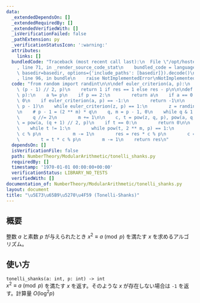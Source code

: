 ```yaml
---
data:
  _extendedDependsOn: []
  _extendedRequiredBy: []
  _extendedVerifiedWith: []
  _isVerificationFailed: false
  _pathExtension: py
  _verificationStatusIcon: ':warning:'
  attributes:
    links: []
  bundledCode: "Traceback (most recent call last):\n  File \"/opt/hostedtoolcache/Python/3.10.1/x64/lib/python3.10/site-packages/onlinejudge_verify/documentation/build.py\"\
    , line 71, in _render_source_code_stat\n    bundled_code = language.bundle(stat.path,\
    \ basedir=basedir, options={'include_paths': [basedir]}).decode()\n  File \"/opt/hostedtoolcache/Python/3.10.1/x64/lib/python3.10/site-packages/onlinejudge_verify/languages/python.py\"\
    , line 96, in bundle\n    raise NotImplementedError\nNotImplementedError\n"
  code: "from random import randint\n\n\ndef euler_criterion(a, p):\n    res = pow(a,\
    \ (p - 1) // 2, p)\n    return 1 if res == 1 else res - p\n\n\ndef tonelli_shanks(a,\
    \ p):\n    a %= p\n    if p == 2:\n        return a\n    if a == 0:\n        return\
    \ 0\n    if euler_criterion(a, p) == -1:\n        return -1\n\n    z = randint(1,\
    \ p - 1)\n    while euler_criterion(z, p) == 1:\n        z = randint(1, p - 1)\n\
    \n    # p - 1 = (2 ** m) * q\n    q, m = p - 1, 0\n    while q & 1 == 0:\n   \
    \     q //= 2\n        m += 1\n\n    c, t = pow(z, q, p), pow(a, q, p)\n    res\
    \ = pow(a, (q + 1) // 2, p)\n    if t == 0:\n        return 0\n\n    m -= 2\n\
    \    while t != 1:\n        while pow(t, 2 ** m, p) == 1:\n            c = c *\
    \ c % p\n            m -= 1\n        res = res * c % p\n        c = c * c % p\n\
    \        t = t * c % p\n        m -= 1\n    return res\n"
  dependsOn: []
  isVerificationFile: false
  path: NumberTheory/ModularArithmetic/tonelli_shanks.py
  requiredBy: []
  timestamp: '1970-01-01 00:00:00+00:00'
  verificationStatus: LIBRARY_NO_TESTS
  verifiedWith: []
documentation_of: NumberTheory/ModularArithmetic/tonelli_shanks.py
layout: document
title: "\u5E73\u65B9\u5270\u4F59 (Tonelli-Shanks)"
---
```


## 概要
整数 $a$ と素数 $p$ が与えられたとき $x^2 \equiv a \pmod{p}$ を満たす $x$ を求めるアルゴリズム。

## 使い方
`tonelli_shanks(a: int, p: int) -> int`  
$x^2 \equiv a \pmod{p}$ を満たす $x$ を返す。そのような $x$ が存在しない場合は `-1` を返す。計算量 $O(\log^2 p)$
